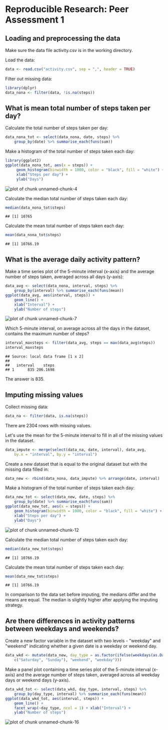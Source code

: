 Reproducible Research: Peer Assessment 1
========================================

## Loading and preprocessing the data

Make sure the data file activity.csv is in the working directory.

Load the data:

```r
data <- read.csv("activity.csv", sep = ",", header = TRUE)
```

Filter out missing data:

```r
library(dplyr)
data_nona <- filter(data, !is.na(steps))
```


## What is mean total number of steps taken per day?

Calculate the total number of steps taken per day:

```r
data_nona_tot <- select(data_nona, date, steps) %>%
    group_by(date) %>% summarise_each(funs(sum))
```

Make a histogram of the total number of steps taken each day:

```r
library(ggplot2)
ggplot(data_nona_tot, aes(x = steps)) +
     geom_histogram(binwidth = 1000, color = "black", fill = "white") +
     xlab("Steps per day") +
     ylab("Days")
```

![plot of chunk unnamed-chunk-4](figure/unnamed-chunk-4-1.png) 

Calculate the median total number of steps taken each day:

```r
median(data_nona_tot$steps)
```

```
## [1] 10765
```

Calculate the mean total number of steps taken each day:

```r
mean(data_nona_tot$steps)
```

```
## [1] 10766.19
```

## What is the average daily activity pattern?
Make a time series plot of the 5-minute interval (x-axis) and the average number of steps taken, averaged across all days (y-axis):

```r
data_avg <- select(data_nona, interval, steps) %>% 
    group_by(interval) %>% summarise_each(funs(mean))
ggplot(data_avg, aes(interval, steps)) +
    geom_line() +
    xlab("Interval") +
    ylab("Number of steps")
```

![plot of chunk unnamed-chunk-7](figure/unnamed-chunk-7-1.png) 

Which 5-minute interval, on average across all the days in the dataset, contains the maximum number of steps?


```r
interval_maxsteps <- filter(data_avg, steps == max(data_avg$steps))
interval_maxsteps
```

```
## Source: local data frame [1 x 2]
## 
##   interval    steps
## 1      835 206.1698
```

The answer is 835.

## Imputing missing values

Collect missing data:

```r
data_na <- filter(data, is.na(steps))
```

There are 2304 rows with missing values. 

Let's use the mean for the 5-minute interval to fill in all of the missing values in the dataset.


```r
data_impute <- merge(select(data_na, date, interval), data_avg, 
    by.x = "interval", by.y = "interval")
```

Create a new dataset that is equal to the original dataset but with the missing data filled in:

```r
data_new <- rbind(data_nona, data_impute) %>% arrange(date, interval)
```

Make a histogram of the total number of steps taken each day:

```r
data_new_tot <- select(data_new, date, steps) %>% 
    group_by(date) %>% summarise_each(funs(sum))
ggplot(data_new_tot, aes(x = steps)) +
    geom_histogram(binwidth = 1000, color = "black", fill = "white") +
    xlab("Steps per day") +
    ylab("Days")
```

![plot of chunk unnamed-chunk-12](figure/unnamed-chunk-12-1.png) 

Calculate the median total number of steps taken each day:

```r
median(data_new_tot$steps)
```

```
## [1] 10766.19
```

Calculate the mean total number of steps taken each day:

```r
mean(data_new_tot$steps)
```

```
## [1] 10766.19
```

In comparison to the data set before imputing, the medians differ and the means are equal. The median is slightly higher after applying the imputing strategy.

## Are there differences in activity patterns between weekdays and weekends?

Create a new factor variable in the dataset with two levels - "weekday" and "weekend" indicating whether a given date is a weekday or weekend day.

```r
data_wkd <- mutate(data_new, day_type = as.factor(ifelse(weekdays(as.Date(date)) %in% 
    c("Saturday", "Sunday"), "weekend", "weekday")))
```

Make a panel plot containing a time series plot of the 5-minute interval (x-axis) and the average number of steps taken, averaged across all weekday days or weekend days (y-axis). 


```r
data_wkd_tot <- select(data_wkd, day_type, interval, steps) %>% 
    group_by(day_type, interval) %>% summarise_each(funs(mean))
ggplot(data_wkd_tot, aes(interval, steps)) +
    geom_line() +
    facet_wrap(~day_type, ncol = 1) + xlab("Interval") +
    ylab("Number of steps")
```

![plot of chunk unnamed-chunk-16](figure/unnamed-chunk-16-1.png) 

